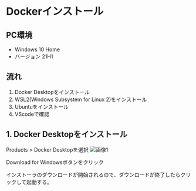 # Dockerインストール
## PC環境
+ Windows 10 Home
+ バージョン 21H1

## 流れ
1. Docker Desktopをインストール
2. WSL2(Windows Subsystem for Linux 2)をインストール
3. Ubuntuをインストール
4. VScodeで確認

## 1. Docker Desktopをインストール
Products > Docker Desktopを選択
![画像1](https://user-images.githubusercontent.com/72304840/132973061-c475045e-74ba-4143-af7d-a835dbc0778d.jpg)

Download for Windowsボタンをクリック

インストーラのダウンロードが開始されるので、ダウンロードが終了したらクリックして起動する。


